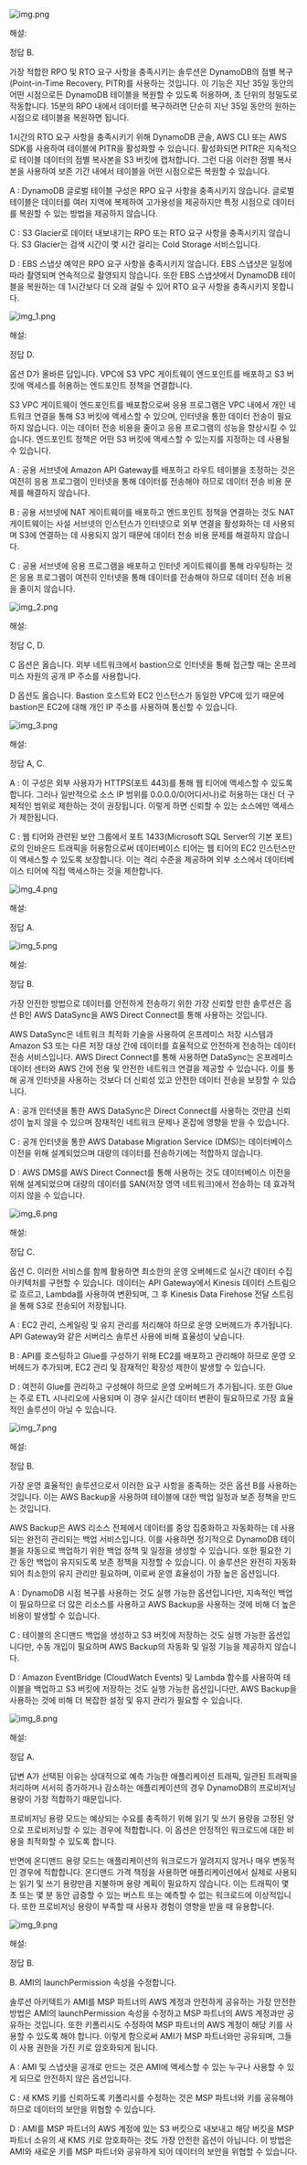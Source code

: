 ![img.png](images/9일차/img.png)

해설:

정답 B.

가장 적합한 RPO 및 RTO 요구 사항을 충족시키는 솔루션은 DynamoDB의 점별 복구(Point-in-Time Recovery, PITR)를 사용하는 것입니다. 이 기능은 지난 35일 동안의 어떤 시점으로든 DynamoDB 테이블을 복원할 수 있도록 허용하며, 초 단위의 정밀도로 작동합니다. 15분의 RPO 내에서 데이터를 복구하려면 단순히 지난 35일 동안의 원하는 시점으로 테이블을 복원하면 됩니다.

1시간의 RTO 요구 사항을 충족시키기 위해 DynamoDB 콘솔, AWS CLI 또는 AWS SDK를 사용하여 테이블에 PITR을 활성화할 수 있습니다. 활성화되면 PITR은 지속적으로 테이블 데이터의 점별 복사본을 S3 버킷에 캡처합니다. 그런 다음 이러한 점별 복사본을 사용하여 보존 기간 내에서 테이블을 어떤 시점으로든 복원할 수 있습니다.

A : DynamoDB 글로벌 테이블 구성은 RPO 요구 사항을 충족시키지 않습니다. 글로벌 테이블은 데이터를 여러 지역에 복제하여 고가용성을 제공하지만 특정 시점으로 데이터를 복원할 수 있는 방법을 제공하지 않습니다.

C : S3 Glacier로 데이터 내보내기는 RPO 또는 RTO 요구 사항을 충족시키지 않습니다. S3 Glacier는 검색 시간이 몇 시간 걸리는 Cold Storage 서비스입니다.

D : EBS 스냅샷 예약은 RPO 요구 사항을 충족시키지 않습니다. EBS 스냅샷은 일정에 따라 촬영되며 연속적으로 촬영되지 않습니다. 또한 EBS 스냅샷에서 DynamoDB 테이블을 복원하는 데 1시간보다 더 오래 걸릴 수 있어 RTO 요구 사항을 충족시키지 못합니다.

![img_1.png](images/9일차/img_1.png)

해설:

정답 D.

옵션 D가 올바른 답입니다. VPC에 S3 VPC 게이트웨이 엔드포인트를 배포하고 S3 버킷에 액세스를 허용하는 엔드포인트 정책을 연결합니다.

S3 VPC 게이트웨이 엔드포인트를 배포함으로써 응용 프로그램은 VPC 내에서 개인 네트워크 연결을 통해 S3 버킷에 액세스할 수 있으며, 인터넷을 통한 데이터 전송이 필요하지 않습니다. 이는 데이터 전송 비용을 줄이고 응용 프로그램의 성능을 향상시킬 수 있습니다. 엔드포인트 정책은 어떤 S3 버킷에 액세스할 수 있는지를 지정하는 데 사용될 수 있습니다.

A : 공용 서브넷에 Amazon API Gateway를 배포하고 라우트 테이블을 조정하는 것은 여전히 응용 프로그램이 인터넷을 통해 데이터를 전송해야 하므로 데이터 전송 비용 문제를 해결하지 않습니다.

B : 공용 서브넷에 NAT 게이트웨이를 배포하고 엔드포인트 정책을 연결하는 것도 NAT 게이트웨이는 사설 서브넷의 인스턴스가 인터넷으로 외부 연결을 활성화하는 데 사용되며 S3에 연결하는 데 사용되지 않기 때문에 데이터 전송 비용 문제를 해결하지 않습니다.

C : 공용 서브넷에 응용 프로그램을 배포하고 인터넷 게이트웨이를 통해 라우팅하는 것은 응용 프로그램이 여전히 인터넷을 통해 데이터를 전송해야 하므로 데이터 전송 비용을 줄이지 않습니다.

![img_2.png](images/9일차/img_2.png)

해설:

정답 C, D.

C 옵션은 옳습니다. 외부 네트워크에서 bastion으로 인터넷을 통해 접근할 때는 온프레미스 자원의 공개 IP 주소를 사용합니다.

D 옵션도 옳습니다. Bastion 호스트와 EC2 인스턴스가 동일한 VPC에 있기 때문에 bastion은 EC2에 대해 개인 IP 주소를 사용하여 통신할 수 있습니다.

![img_3.png](images/9일차/img_3.png)

해설:

정답 A, C.

A : 이 구성은 외부 사용자가 HTTPS(포트 443)를 통해 웹 티어에 액세스할 수 있도록 합니다. 그러나 일반적으로 소스 IP 범위를 0.0.0.0/0(어디서나)로 허용하는 대신 더 구체적인 범위로 제한하는 것이 권장됩니다. 이렇게 하면 신뢰할 수 있는 소스에만 액세스가 제한됩니다.

C : 웹 티어와 관련된 보안 그룹에서 포트 1433(Microsoft SQL Server의 기본 포트)로의 인바운드 트래픽을 허용함으로써 데이터베이스 티어는 웹 티어의 EC2 인스턴스만이 액세스할 수 있도록 보장합니다. 이는 격리 수준을 제공하며 외부 소스에서 데이터베이스 티어에 직접 액세스하는 것을 제한합니다.

![img_4.png](images/9일차/img_4.png)

해설:

정답 A.

![img_5.png](images/9일차/img_5.png)

해설:

정답 B.


가장 안전한 방법으로 데이터를 안전하게 전송하기 위한 가장 신뢰할 만한 솔루션은 옵션 B인 AWS DataSync을 AWS Direct Connect를 통해 사용하는 것입니다.

AWS DataSync은 네트워크 최적화 기술을 사용하여 온프레미스 저장 시스템과 Amazon S3 또는 다른 저장 대상 간에 데이터를 효율적으로 안전하게 전송하는 데이터 전송 서비스입니다. AWS Direct Connect를 통해 사용하면 DataSync는 온프레미스 데이터 센터와 AWS 간에 전용 및 안전한 네트워크 연결을 제공할 수 있습니다. 이를 통해 공개 인터넷을 사용하는 것보다 더 신뢰성 있고 안전한 데이터 전송을 보장할 수 있습니다.

A : 공개 인터넷을 통한 AWS DataSync은 Direct Connect를 사용하는 것만큼 신뢰성이 높지 않을 수 있으며 잠재적인 네트워크 문제나 혼잡에 영향을 받을 수 있습니다.

C : 공개 인터넷을 통한 AWS Database Migration Service (DMS)는 데이터베이스 이전을 위해 설계되었으며 대량의 데이터를 전송하기에는 적합하지 않습니다.

D : AWS DMS를 AWS Direct Connect를 통해 사용하는 것도 데이터베이스 이전을 위해 설계되었으며 대량의 데이터를 SAN(저장 영역 네트워크)에서 전송하는 데 효과적이지 않을 수 있습니다.

![img_6.png](images/9일차/img_6.png)

해설: 

정답 C.

옵션 C. 이러한 서비스를 함께 활용하면 최소한의 운영 오버헤드로 실시간 데이터 수집 아키텍처를 구현할 수 있습니다. 데이터는 API Gateway에서 Kinesis 데이터 스트림으로 흐르고, Lambda를 사용하여 변환되며, 그 후 Kinesis Data Firehose 전달 스트림을 통해 S3로 전송되어 저장됩니다.

A : EC2 관리, 스케일링 및 유지 관리를 처리해야 하므로 운영 오버헤드가 추가됩니다. API Gateway와 같은 서버리스 솔루션 사용에 비해 효율성이 낮습니다.

B : API를 호스팅하고 Glue를 구성하기 위해 EC2를 배포하고 관리해야 하므로 운영 오버헤드가 추가되며, EC2 관리 및 잠재적인 확장성 제한이 발생할 수 있습니다.

D : 여전히 Glue를 관리하고 구성해야 하므로 운영 오버헤드가 추가됩니다. 또한 Glue는 주로 ETL 시나리오에 사용되며 이 경우 실시간 데이터 변환이 필요하므로 가장 효율적인 솔루션이 아닐 수 있습니다.

![img_7.png](images/9일차/img_7.png)

해설:

정답 B.

가장 운영 효율적인 솔루션으로서 이러한 요구 사항을 충족하는 것은 옵션 B를 사용하는 것입니다. 이는 AWS Backup을 사용하여 테이블에 대한 백업 일정과 보존 정책을 만드는 것입니다.

AWS Backup은 AWS 리소스 전체에서 데이터를 중앙 집중화하고 자동화하는 데 사용되는 완전히 관리되는 백업 서비스입니다. 이를 사용하면 정기적으로 DynamoDB 테이블을 자동으로 백업하기 위한 백업 정책 및 일정을 생성할 수 있습니다. 또한 필요한 기간 동안 백업이 유지되도록 보존 정책을 지정할 수 있습니다. 이 솔루션은 완전히 자동화되어 최소한의 유지 관리만 필요하며, 이로써 운영 효율성이 가장 높은 옵션입니다.

A : DynamoDB 시점 복구를 사용하는 것도 실행 가능한 옵션입니다만, 지속적인 백업이 필요하므로 더 많은 리소스를 사용하고 AWS Backup을 사용하는 것에 비해 더 높은 비용이 발생할 수 있습니다.

C : 테이블의 온디맨드 백업을 생성하고 S3 버킷에 저장하는 것도 실행 가능한 옵션입니다만, 수동 개입이 필요하며 AWS Backup의 자동화 및 일정 기능을 제공하지 않습니다.

D : Amazon EventBridge (CloudWatch Events) 및 Lambda 함수를 사용하여 테이블을 백업하고 S3 버킷에 저장하는 것도 실행 가능한 옵션입니다만, AWS Backup을 사용하는 것에 비해 더 복잡한 설정 및 유지 관리가 필요할 수 있습니다.

![img_8.png](images/9일차/img_8.png)

해설:

정답 A.

답변 A가 선택된 이유는 상대적으로 예측 가능한 애플리케이션 트래픽, 일관된 트래픽을 처리하며 서서히 증가하거나 감소하는 애플리케이션의 경우 DynamoDB의 프로비저닝 용량이 가장 적합하기 때문입니다.

프로비저닝 용량 모드는 예상되는 수요를 충족하기 위해 읽기 및 쓰기 용량을 고정된 양으로 프로비저닝할 수 있는 경우에 적합합니다. 이 옵션은 안정적인 워크로드에 대한 비용을 최적화할 수 있도록 합니다.

반면에 온디맨드 용량 모드는 애플리케이션의 워크로드가 알려지지 않거나 매우 변동적인 경우에 적합합니다. 온디맨드 가격 책정을 사용하면 애플리케이션에서 실제로 사용되는 읽기 및 쓰기 용량만큼 지불하며 용량 계획이 필요하지 않습니다. 이는 트래픽이 몇 초 또는 몇 분 동안 급증할 수 있는 버스트 또는 예측할 수 없는 워크로드에 이상적입니다. 또한 프로비저닝 용량이 부족할 때 사용자 경험이 영향을 받을 때 유용합니다.

![img_9.png](images/9일차/img_9.png)

해설:

정답 B.

B. AMI의 launchPermission 속성을 수정합니다.

솔루션 아키텍트가 AMI를 MSP 파트너의 AWS 계정과 안전하게 공유하는 가장 안전한 방법은 AMI의 launchPermission 속성을 수정하고 MSP 파트너의 AWS 계정과만 공유하는 것입니다. 또한 키폴리시도 수정하여 MSP 파트너의 AWS 계정이 해당 키를 사용할 수 있도록 해야 합니다. 이렇게 함으로써 AMI가 MSP 파트너와만 공유되며, 그들이 사용 권한을 가진 키로 암호화되게 됩니다.

A : AMI 및 스냅샷을 공개로 만드는 것은 AMI에 액세스할 수 있는 누구나 사용할 수 있게 되므로 안전하지 않은 옵션입니다.

C : 새 KMS 키를 신뢰하도록 키폴리시를 수정하는 것은 MSP 파트너와 키를 공유해야 하므로 데이터의 보안을 위협할 수 있습니다.

D : AMI를 MSP 파트너의 AWS 계정에 있는 S3 버킷으로 내보내고 해당 버킷을 MSP 파트너 소유의 새 KMS 키로 암호화하는 것도 가장 안전한 옵션이 아닙니다. 이 방법은 AMI와 새로운 키를 MSP 파트너와 공유하게 되어 데이터의 보안을 위협할 수 있습니다.